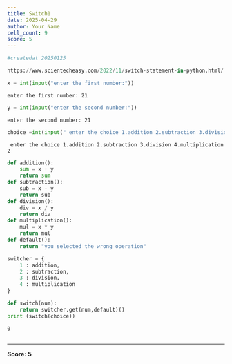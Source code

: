 ```yaml
---
title: Switch1
date: 2025-04-29
author: Your Name
cell_count: 9
score: 5
---
```


```python
#createdat 20250125
```


```python
https://www.scientecheasy.com/2022/11/switch-statement-in-python.html/
```


```python
x = int(input("enter the first number:"))
```

    enter the first number: 21



```python
y = int(input("enter the second number:"))
```

    enter the second number: 21



```python
choice =int(input(" enter the choice 1.addition 2.subtraction 3.division 4.multiplication"))
```

     enter the choice 1.addition 2.subtraction 3.division 4.multiplication 2



```python
def addition():
    sum = x + y
    return sum
def subtraction():
    sub = x - y
    return sub
def division():
    div = x / y
    return div
def multiplication():
    mul = x * y
    return mul
def default():
    return "you selected the wrong operation"

```


```python
switcher = {
    1 : addition,
    2 : subtraction,
    3 : division,
    4 : multiplication
}
```


```python
def switch(num):
    return switcher.get(num,default)()
print (switch(choice)) 
```

    0



```python

```


---
**Score: 5**